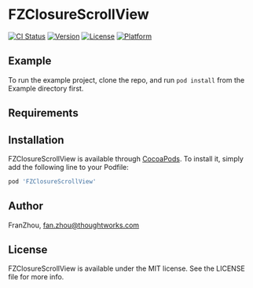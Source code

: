 # FZClosureScrollView

[![CI Status](https://img.shields.io/travis/FranZhou/FZClosureScrollView.svg?style=flat)](https://travis-ci.org/FranZhou/FZClosureScrollView)
[![Version](https://img.shields.io/cocoapods/v/FZClosureScrollView.svg?style=flat)](https://cocoapods.org/pods/FZClosureScrollView)
[![License](https://img.shields.io/cocoapods/l/FZClosureScrollView.svg?style=flat)](https://cocoapods.org/pods/FZClosureScrollView)
[![Platform](https://img.shields.io/cocoapods/p/FZClosureScrollView.svg?style=flat)](https://cocoapods.org/pods/FZClosureScrollView)

## Example

To run the example project, clone the repo, and run `pod install` from the Example directory first.

## Requirements

## Installation

FZClosureScrollView is available through [CocoaPods](https://cocoapods.org). To install
it, simply add the following line to your Podfile:

```ruby
pod 'FZClosureScrollView'
```

## Author

FranZhou, fan.zhou@thoughtworks.com

## License

FZClosureScrollView is available under the MIT license. See the LICENSE file for more info.
